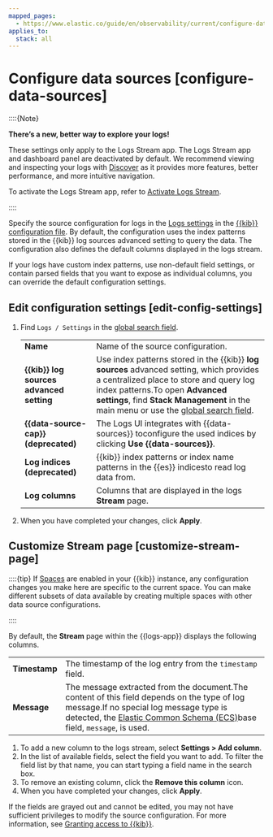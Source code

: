 ```yaml
---
mapped_pages:
  - https://www.elastic.co/guide/en/observability/current/configure-data-sources.html
applies_to:
  stack: all
---
```


# Configure data sources [configure-data-sources]

::::{Note}

**There’s a new, better way to explore your logs!**

These settings only apply to the Logs Stream app. The Logs Stream app and dashboard panel are deactivated by default. We recommend viewing and inspecting your logs with [Discover](logs-explorer.md) as it provides more features, better performance, and more intuitive navigation.

To activate the Logs Stream app, refer to [Activate Logs Stream](logs-stream.md#activate-logs-stream).

::::


Specify the source configuration for logs in the [Logs settings](kibana://reference/configuration-reference/logs-settings.md) in the [{{kib}} configuration file](../../../deploy-manage/deploy/self-managed/configure.md). By default, the configuration uses the index patterns stored in the {{kib}} log sources advanced setting to query the data. The configuration also defines the default columns displayed in the logs stream.

If your logs have custom index patterns, use non-default field settings, or contain parsed fields that you want to expose as individual columns, you can override the default configuration settings.


## Edit configuration settings [edit-config-settings]

1. Find `Logs / Settings` in the [global search field](/explore-analyze/find-and-organize/find-apps-and-objects.md).

    |     |     |
    | --- | --- |
    | **Name** | Name of the source configuration. |
    | **{{kib}} log sources advanced setting** | Use index patterns stored in the {{kib}} **log sources** advanced setting, which provides a centralized place to store and query log index patterns.To open **Advanced settings**, find **Stack Management** in the main menu or use the [global search field](/explore-analyze/find-and-organize/find-apps-and-objects.md). |
    | **{{data-source-cap}} (deprecated)** | The Logs UI integrates with {{data-sources}} toconfigure the used indices by clicking **Use {{data-sources}}**. |
    | **Log indices (deprecated)** | {{kib}} index patterns or index name patterns in the {{es}} indicesto read log data from. |
    | **Log columns** | Columns that are displayed in the logs **Stream** page. |

2. When you have completed your changes, click **Apply**.


## Customize Stream page [customize-stream-page]

::::{tip}
If [Spaces](../../../deploy-manage/manage-spaces.md) are enabled in your {{kib}} instance, any configuration changes you make here are specific to the current space. You can make different subsets of data available by creating multiple spaces with other data source configurations.

::::


By default, the **Stream** page within the {{logs-app}} displays the following columns.

|     |     |
| --- | --- |
| **Timestamp** | The timestamp of the log entry from the `timestamp` field. |
| **Message** | The message extracted from the document.The content of this field depends on the type of log message.If no special log message type is detected, the [Elastic Common Schema (ECS)](asciidocalypse://docs/ecs/docs/reference/ecs-base.md)base field, `message`, is used. |

1. To add a new column to the logs stream, select **Settings > Add column**.
2. In the list of available fields, select the field you want to add. To filter the field list by that name, you can start typing a field name in the search box.
3. To remove an existing column, click the **Remove this column** icon.
4. When you have completed your changes, click **Apply**.

If the fields are grayed out and cannot be edited, you may not have sufficient privileges to modify the source configuration. For more information, see [Granting access to {{kib}}](../../../deploy-manage/users-roles/cluster-or-deployment-auth/built-in-roles.md).

